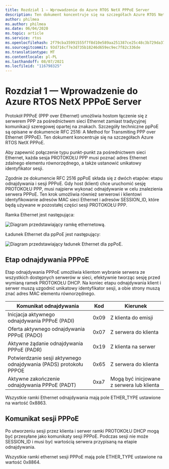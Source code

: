 ```yaml
---
title: Rozdział 1 — Wprowadzenie do Azure RTOS NetX PPPoE Server
description: Ten dokument koncentruje się na szczegółach Azure RTOS NetX PPPoE.
author: philmea
ms.author: philmea
ms.date: 06/04/2020
ms.topic: article
ms.service: rtos
ms.openlocfilehash: 2f79cba35991555f7f8d10e589aa251387ce25c48c3b729da371b548f13321bd
ms.sourcegitcommit: 93d716cf7e3d735b18246d659ec9ec7f82c336de
ms.translationtype: MT
ms.contentlocale: pl-PL
ms.lasthandoff: 08/07/2021
ms.locfileid: "116798325"
---
```

# <a name="chapter-1---introduction-to-azure-rtos-netx-pppoe-server"></a>Rozdział 1 — Wprowadzenie do Azure RTOS NetX PPPoE Server

Protokół PPPoE (PPP over Ethernet) umożliwia hostom łączenie się z serwerem PPP za pośrednictwem sieci Ethernet zamiast tradycyjnej komunikacji szeregowej opartej na znakach. Szczegóły techniczne ppPoE są opisane w dokumencie RFC 2516: A Method for Transmiting PPP over Ethernet (PPPoE). Ten dokument koncentruje się na szczegółach Azure RTOS NetX PPPoE.

Aby zapewnić połączenie typu punkt-punkt za pośrednictwem sieci Ethernet, każda sesja PROTOKOŁU PPP musi poznać adres Ethernet zdalnego elementu równorzędnego, a także ustanowić unikatowy identyfikator sesji.

Zgodnie ze dokumencie RFC 2516 ppPoE składa się z dwóch etapów: etapu odnajdywania i sesji PPPoE. Gdy host (klient) chce uruchomić sesję PROTOKOŁU PPP, musi najpierw wykonać odnajdywanie w celu znalezienia serwera PPPoE. Ten krok umożliwia również serwerowi i klientowi identyfikowanie adresów MAC sieci Ethernet i adresów SESSION_ID, które będą używane w pozostałej części sesji PROTOKOŁU PPP.

Ramka Ethernet jest następująca:

![Diagram przedstawiający ramkę ethernetową.](media/netx-pppoe-server-01.png)

Ładunek Ethernet dla ppPoE jest następujący:

![Diagram przedstawiający ładunek Ethernet dla ppPoE.](media/netx-pppoe-server-02.png)

## <a name="pppoe-discovery-stage"></a>Etap odnajdywania PPPoE

Etap odnajdywania PPPoE umożliwia klientom wybranie serwera ze wszystkich dostępnych serwerów w sieci, efektywnie tworząc sesję przed wymianą ramek PROTOKOŁU DHCP. Na koniec etapu odnajdywania klient i serwer muszą uzgodnić unikatowy identyfikator sesji, a obie strony muszą znać adres MAC elementu równorzędnego.

| Komunikat odnajdywania                                  | Kod | Kierunek                                     |
| -------------------------------------------------- | ---- | --------------------------------------------- |
| Inicjacja aktywnego odnajdywania PPPoE (PADI)           | 0x09 | Z klienta do emisji                      |
| Oferta aktywnego odnajdywania PPPoE (PADO)                | 0x07 | Z serwera do klienta                         |
| Aktywne żądanie odnajdywania PPPoE (PADR)              | 0x19 | Z klienta na serwer                         |
| Potwierdzanie sesji aktywnego odnajdywania (PADS) protokołu PPPOE | 0x65 | Z serwera do klienta                         |
| Aktywne zakończenie odnajdywania PPPoE (PADT)            | 0xa7 | Mogą być inicjowane z serwera lub klienta |

Wszystkie ramki Ethernet odnajdywania mają pole ETHER_TYPE ustawione na wartość 0x8863.

## <a name="pppoe-session-message"></a>Komunikat sesji PPPoE

Po utworzeniu sesji przez klienta i serwer ramki PROTOKOŁU DHCP mogą być przesyłane jako komunikaty sesji PPPoE. Podczas sesji nie może SESSION_ID i musi być wartością serwera przypisaną na etapie odnajdywania.

Wszystkie ramki ethernet sesji PPPoE mają pole ETHER_TYPE ustawione na wartość 0x8864.